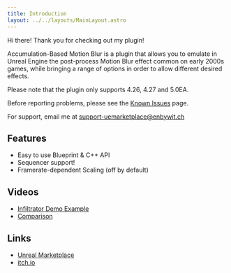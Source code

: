 ```yaml
---
title: Introduction
layout: ../../layouts/MainLayout.astro
---
```


Hi there! Thank you for checking out my plugin!

Accumulation-Based Motion Blur is a plugin that allows you to emulate in Unreal Engine the post-process Motion Blur effect common on early 2000s games, while bringing a range of options in order to allow different desired effects.

Please note that the plugin only supports 4.26, 4.27 and 5.0EA.

Before reporting problems, please see the [Known Issues](/en/general/known-issues) page.

For support, email me at support-uemarketplace@enbywit.ch

## Features
 - Easy to use Blueprint & C++ API
 - Sequencer support!
 - Framerate-dependent Scaling (off by default)

## Videos

- [Infiltrator Demo Example](https://www.youtube.com/watch?v=vWRDF49hjjo)
- [Comparison](https://www.youtube.com/watch?v=1uviTtuZei8)

## Links

- [Unreal Marketplace](https://www.unrealengine.com/marketplace/en-US/product/accumulation-based-motion-blur)
- [itch.io](https://theenbywitch.itch.io/ue-accumulation-based-motion-blur)